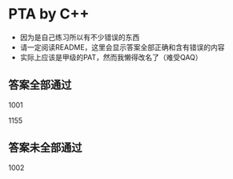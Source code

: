 # PTA by C++

+ 因为是自己练习所以有不少错误的东西
+ 请一定阅读README，这里会显示答案全部正确和含有错误的内容
+ 实际上应该是甲级的PAT，然而我懒得改名了（难受QAQ）


## 答案全部通过
1001

1155

## 答案未全部通过
1002